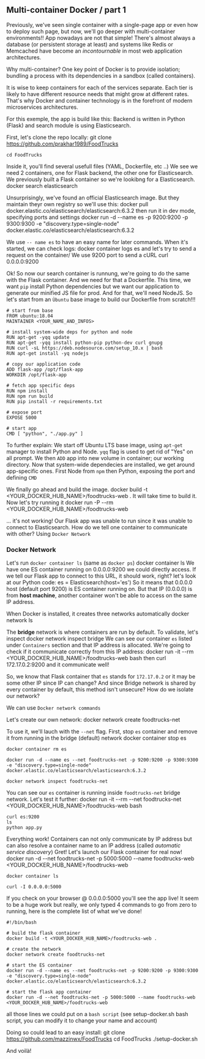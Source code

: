 ## Multi-container Docker / part 1

Previously, we've seen single container with a single-page app or even how to deploy such page, but now, we'll go deeper with multi-container environments!!
App nowadays are not that simple!
There's almost always a database (or persistent storage at least) and systems like Redis or Memcached have become an *incontournable* in most web application architectures.

Why multi-container?
One key point of Docker is to provide isolation; bundling a process with its dependencies in a sandbox (called containers).

It is wise to keep containers for each of the services separate. Each tier is likely to have different resource needs that might grow at different rates.
That's why Docker and container technology is in the forefront of modern microservices architectures.

For this exemple, the app is build like this:
Backend is written in Python (Flask) and search module is using Elasticsearch.

First, let's clone the repo locally:
    git clone https://github.com/prakhar1989/FoodTrucks

    cd FoodTrucks

Inside it, you'll find several usefull files (YAML, Dockerfile, etc ..)
We see we need 2 containers, one for Flask backend, the other one for Elasticsearch.
We previously built a Flask container so we're lookibng for a Elasticsearch.
    docker search elasticsearch
    
Unsurprisingly, we've found an official Elasticsearch image. But they maintain theyr own registry so we'll use this:
    docker pull docker.elastic.co/elasticsearch/elasticsearch:6.3.2
then run it in dev mode, specifying ports and settings
    docker run -d --name es -p 9200:9200 -p 9300:9300 -e "discovery.type=single-node" docker.elastic.co/elasticsearch/elasticsearch:6.3.2
    
We use  `-- name es` to have an easy name for later commands. When it's started, we can check logs:
    docker container logs es
and let's try to send a request on the container/ We use 9200 port to send a cURL
    curl 0.0.0.0:9200

Ok! So now our search container is runnung, we're going to do the same with the Flask container.
And we need for that a Dockerfile. This time, we want `pip` install Python dependencies but we want our application to generate our minified JS file for prod.
And for that, we'll need NodeJS.
So let's start from an `Ùbuntu` base image to build our Dockerfile from scratch!!!

```
# start from base
FROM ubuntu:18.04
MAINTAINER <YOUR_NAME_AND_INFOS>

# install system-wide deps for python and node
RUN apt-get -yqq update
RUN apt-get -yqq install python-pip python-dev curl gnupg
RUN curl -sL https://deb.nodesource.com/setup_10.x | bash
RUN apt-get install -yq nodejs

# copy our application code
ADD flask-app /opt/flask-app
WORKDIR /opt/flask-app

# fetch app specific deps
RUN npm install
RUN npm run build
RUN pip install -r requirements.txt

# expose port
EXPOSE 5000

# start app
CMD [ "python", "./app.py" ]
```

To further explain:
We start off Ubuntu LTS base image, using `apt-get` manager to install Python and Node. `yqq` flag is used to get rid of "Yes" on all prompt.
We then `ADD` app into new volume in container; our working directory. Now that system-wide dependecies are installed, we get around app-specific ones.
First Node from `npm` then Python, exposing the port and defining `CMD`

We finally go ahead and build the image.
    docker build -t <YOUR_DOCKER_HUB_NAME>/foodtrucks-web . 
It will take time to build it.
Now let's try running it
    docker run -P --rm <YOUR_DOCKER_HUB_NAME>/foodtrucks-web

... it's not working! Our Flask app was unable to run since it was unable to connect to Elasticsearch.
How do we tell one container to communicate with other?
Using `Docker Network`

### Docker Network
Let's run `docker container ls` (same as `docker ps`)
    docker container ls
We have one ES container running on 0.0.0.0:9200 we could directly access. If we tell our Flask app to connect to this URL, it should work, right?
let's look at our Python code:
    es = Elasticsearch(host='es')
So it means that 0.0.0.0 host (default port 9200) is ES container running on.
But that IP (0.0.0.0) is from __host machine__, another container won't be able to access on the same IP address.

When Docker is installed, it creates three networks automatically
    docker network ls
    
The __bridge__ network is where containers are run by default. To validate, let's inspect
    docker network inspect bridge
We can see our container `es` listed under `Containers` section and that IP address is allocated.
We're going to check if it communicate correctly from this IP address:
    docker run -it --rm <YOUR_DOCKER_HUB_NAME>/foodtrucks-web bash
then
    curl 172.17.0.2:9200
and it communicate well!

So, we know that Flask container that `es` stands for `172.17.0.2` or it may be some other IP since IP can change?
And since Bridge network is shared by every container by default, this method isn't unsecure? How do we isolate our network?

We can use `Docker network commands`

Let's create our own network:
    docker network create foodtrucks-net

To use it, we'll lauch with the `--net` flag.
First, stop `es` container and remove it from running in the bridge (default) network
    docker container stop es

    docker container rm es

    docker run -d --name es --net foodtrucks-net -p 9200:9200 -p 9300:9300 -e "discovery.type=single-node" docker.elastic.co/elasticsearch/elasticsearch:6.3.2
    
    docker network inspect foodtrucks-net

You can see our `es` container is running inside `foodtrucks-net` bridge network.
Let's test it further:
    docker run -it --rm --net foodtrucks-net <YOUR_DOCKER_HUB_NAME>/foodtrucks-web bash

    curl es:9200
    ls
    python app.py
    
Everything work! Containers can not only communicate by IP address but can also resolve a container name to an IP address (called *automatic service discovery*)
Gret! Let's launch our Flask container for real now!
    docker run -d --net foodtrucks-net -p 5000:5000 --name foodtrucks-web <YOUR_DOCKER_HUB_NAME>/foodtrucks-web
    
    docker container ls
    
    curl -I 0.0.0.0:5000
    
If you check on your browser @ 0.0.0.0:5000 you'll see the app live!
It seem to be a huge work but really, we only typed 4 commands to go from zero to running, here is the complete list of what we've done!

```
#!/bin/bash

# build the flask container
docker build -t <YOUR_DOCKER_HUB_NAME>/foodtrucks-web .

# create the network
docker network create foodtrucks-net

# start the ES container
docker run -d --name es --net foodtrucks-net -p 9200:9200 -p 9300:9300 -e "discovery.type=single-node" docker.elastic.co/elasticsearch/elasticsearch:6.3.2

# start the flask app container
docker run -d --net foodtrucks-net -p 5000:5000 --name foodtrucks-web <YOUR_DOCKER_HUB_NAME>/foodtrucks-web
```
all those lines we could put on a `bash script`
(see setup-docker.sh bash script, you can modify it to change your name and account)

Doing so could lead to an easy install:
    git clone https://github.com/mazzinwx/FoodTrucks
    cd FoodTrucks
    ./setup-docker.sh
    
And voilà!

